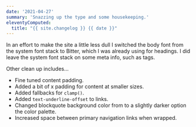 ```yaml
---
date: '2021-04-27'
summary: 'Snazzing up the type and some housekeeping.'
eleventyComputed:
  title: "{{ site.changelog }} {{ date }}"
---
```


In an effort to make the site a little less dull I switched the body font from the system font stack to Bitter, which I was already using for headings. I did leave the system font stack on some meta info, such as tags.

Other clean up includes...

* Fine tuned content padding.
* Added a bit of x padding for content at smaller sizes.
* Added fallbacks for <code>clamp()</code>.
* Added <code>text-underline-offset</code> to links.
* Changed blockquote background color from to a slightly darker option the color palette.
* Increased space between primary navigation links when wrapped.

